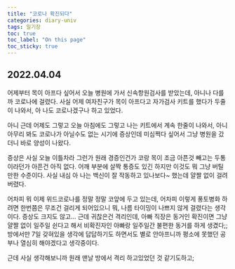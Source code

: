 ```yaml
---
title: "코로나 확진되다"
categories: diary-univ
tags: 일기장
toc: true
toc_label: "On this page"
toc_sticky: true
---
```

## 2022.04.04
어제부터 목이 아프다 싶어서 오늘 병원에 가서 신속항원검사를 받았는데, 아니나 다를까 코로나에 걸렸다. 사실 어제 여자친구가 목이 아프다고 자가검사 키트를 했다가 두줄이 나와서, 아 나도 코로나겠구나 하고 있었다. 

아니 근데 어제도 그렇고 오늘 아침에도 그렇고 나는 키트에서 계속 한줄이 나와서, 아니 아무리 봐도 코로나가 아닐수도 없는 시기에 증상인데 미심쩍다 싶어서 그냥 병원을 갔더니 바로 양성이 나왔다. 

증상은 사실 오늘 이틀차라 그런가 원래 경증인건가 코랑 목이 조금 아픈것 빼고는 두통이라던가 아픈건 아직 없다. 어깨 부분에 살짝 통증도 있긴 하지만 이것도 뭐 그냥 버틸만한 수준이다. 사실 내심 아 나는 백신이 잘 작동하고 있나보다~ 했는데 얄짤 없이 걸려버렸다. 

어차피 뭐 이제 위드코로나를 정말 정말 코앞에 두고 있는데, 어차피 이렇게 풍토병화 하려면 한번쯤은 무조건 걸리게 되어있으니  뭐, 나름 타이밍이 나쁘지 않게 걸렸다는 생각이다. 증상도 크지도 않고... 근데 귀찮은건 격리인데, 아빠 직장은 동거인 확진이면 그냥 얄짤 없이 일주일 쉰다고 해서 비확진자인 아빠랑 일주일간 불편한 동거를 하게 생겼다;; 방에서만 7일 갖혀있을 생각에 답답하기도 하면서도 별로 안아프니까 평소에 못했던 공부나 열심히 해야겠다고 생각중이다. 

근데 사실 생각해보니까 원래 맨날 방에서 격리 하고있었던 것 같기도하고;
